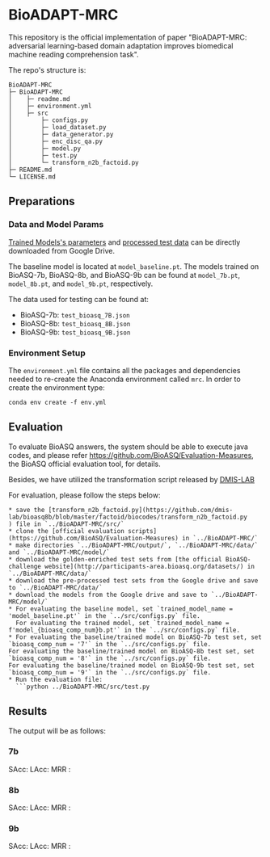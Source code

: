 # BioADAPT-MRC

This repository is the official implementation of paper "BioADAPT-MRC: adversarial learning-based domain adaptation improves biomedical machine reading comprehension task". 

The repo's structure is:

```
BioADAPT-MRC
├─ BioADAPT-MRC
│    ├─ readme.md
│    ├─ environment.yml
│    ├─ src
│        ├─ configs.py
│        ├─ load_dataset.py
│        ├─ data_generator.py
│        ├─ enc_disc_qa.py
│        ├─ model.py
│        ├─ test.py
│        └─ transform_n2b_factoid.py
├─ README.md
└─ LICENSE.md
```

## Preparations

### Data and Model Params

[Trained Models's parameters](https://drive.google.com/drive/folders/17769XOnmhp9H0t_4E0EAUb4Th7F0z6z1?usp=sharing)
 and [processed test data](https://drive.google.com/drive/folders/1YxGEJiURH49Twl_rj6AlJK9zeVWdNfa0?usp=sharing) can be directly downloaded from Google Drive.

The baseline model is located at `model_baseline.pt`. The models trained on BioASQ-7b, BioASQ-8b, and BioASQ-9b can be found at `model_7b.pt`, `model_8b.pt`, and `model_9b.pt`, respectively.

The data used for testing can be found at:
* BioASQ-7b: `test_bioasq_7B.json`
* BioASQ-8b: `test_bioasq_8B.json`
* BioASQ-9b: `test_bioasq_9B.json`

### Environment Setup

The `environment.yml` file contains all the packages and dependencies needed to re-create the Anaconda
environment called `mrc`. In order to create the environment type: 

```
conda env create -f env.yml
```

## Evaluation

To evaluate BioASQ answers, the system should be able to execute java codes, and please refer https://github.com/BioASQ/Evaluation-Measures, the BioASQ official evaluation tool, for details.

Besides, we have utilized the transformation script released by [DMIS-LAB](https://github.com/dmis-lab/bioasq-biobert/tree/v1.0/biocodes)

For evaluation, please follow the steps below:
```
* save the [transform_n2b_factoid.py](https://github.com/dmis-lab/bioasq8b/blob/master/factoid/biocodes/transform_n2b_factoid.py
) file in `../BioADAPT-MRC/src/`
* clone the [official evaluation scripts](https://github.com/BioASQ/Evaluation-Measures) in `../BioADAPT-MRC/`
* make directories `../BioADAPT-MRC/output/`, `../BioADAPT-MRC/data/` and `../BioADAPT-MRC/model/`
* download the golden-enriched test sets from [the official BioASQ-challenge website](http://participants-area.bioasq.org/datasets/) in `../BioADAPT-MRC/data/`
* download the pre-processed test sets from the Google drive and save to `../BioADAPT-MRC/data/`
* download the models from the Google drive and save to `../BioADAPT-MRC/model/`
* For evaluating the baseline model, set `trained_model_name = 'model_baseline.pt'` in the `../src/configs.py` file.
  For evaluating the trained model, set `trained_model_name = f'model_{bioasq_comp_num}b.pt'` in the `../src/configs.py` file.
* For evaluating the baseline/trained model on BioASQ-7b test set, set `bioasq_comp_num = '7'` in the `../src/configs.py` file.
For evaluating the baseline/trained model on BioASQ-8b test set, set `bioasq_comp_num = '8'` in the `../src/configs.py` file.
For evaluating the baseline/trained model on BioASQ-9b test set, set `bioasq_comp_num = '9'` in the `../src/configs.py` file.
* Run the evaluation file:
  ```python ../BioADAPT-MRC/src/test.py
  ```

## Results

The output will be as follows:

### 7b
SAcc:
LAcc:
MRR :

### 8b
SAcc:
LAcc:
MRR :

### 9b
SAcc:
LAcc:
MRR :

